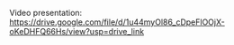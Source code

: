 Video presentation: https://drive.google.com/file/d/1u44myOl86_cDpeFlOOjX-oKeDHFQ66Hs/view?usp=drive_link
